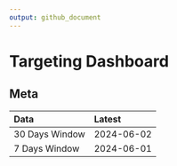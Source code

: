 ```yaml
---
output: github_document
---
```


# Targeting Dashboard



## Meta


|Data           |Latest     |
|:--------------|:----------|
|30 Days Window |2024-06-02 |
|7 Days Window  |2024-06-01 |
